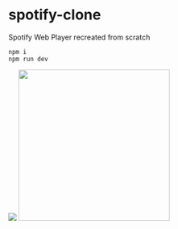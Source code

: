 # spotify-clone
Spotify Web Player recreated from scratch
```
npm i
npm run dev
```
<img  src="https://github.com/MeloonDev/spotify-clone/assets/101139202/4f62133f-d989-49da-b03c-d0e6a40d2440" />
<img  src="https://github.com/MeloonDev/spotify-clone/assets/101139202/2e0a107a-69dc-4721-9b45-81017932f4b0" width="300px"/>


